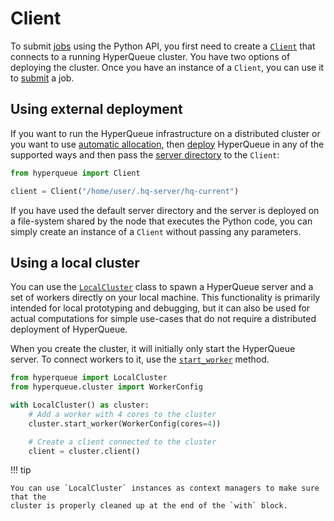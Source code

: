 # Client
To submit [jobs](../jobs/jobs.md) using the Python API, you first need to create
a [`Client`](hyperqueue.client.Client) that connects to a running HyperQueue cluster. You have two
options of deploying the cluster. Once you have an instance of a `Client`, you can use it to
[submit](submit.md) a job.

## Using external deployment
If you want to run the HyperQueue infrastructure on a distributed cluster or you want to use
[automatic allocation](../deployment/allocation.md), then [deploy](../deployment/index.md)
HyperQueue in any of the supported ways and then pass
the [server directory](../deployment/server.md#server-directory) to the `Client`:

```python
from hyperqueue import Client

client = Client("/home/user/.hq-server/hq-current")
```

If you have used the default server directory and the server is deployed on a file-system shared by
the node that executes the Python code, you can simply create an instance of a `Client` without
passing any parameters.

## Using a local cluster
You can use the [`LocalCluster`](hyperqueue.cluster.LocalCluster)
class to spawn a HyperQueue server and a set of workers directly on your local machine.
This functionality is primarily intended for local prototyping and debugging, but it can also be
used for actual computations for simple use-cases that do not require a distributed deployment of
HyperQueue.

When you create the cluster, it will initially only start the HyperQueue server. To connect workers
to it, use the [`start_worker`](hyperqueue.cluster.LocalCluster#f_start_worker) method.

```python
from hyperqueue import LocalCluster
from hyperqueue.cluster import WorkerConfig

with LocalCluster() as cluster:
    # Add a worker with 4 cores to the cluster
    cluster.start_worker(WorkerConfig(cores=4))

    # Create a client connected to the cluster
    client = cluster.client()
```

!!! tip

    You can use `LocalCluster` instances as context managers to make sure that the
    cluster is properly cleaned up at the end of the `with` block.
